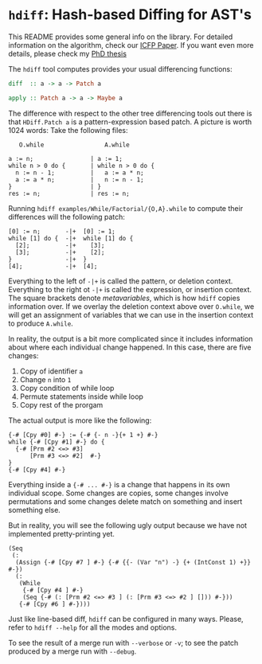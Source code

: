 # `hdiff`: Hash-based Diffing for AST's 

This README provides some general info on the library.
For detailed information on the algorithm, check our 
[ICFP Paper](https://victorcmiraldo.github.io/data/icfp2019.pdf). 
If you want even more details, please check my
[PhD thesis](https://victorcmiraldo.github.io/data/MiraldoPhD.pdf)

The `hdiff` tool computes provides your usual differencing functions:

```haskell
diff  :: a -> a -> Patch a

apply :: Patch a -> a -> Maybe a
```

The difference with respect to the other tree differencing tools out there
is that `HDiff.Patch a` is a pattern-expression based patch. A picture is
worth 1024 words: Take the following files:

```
   O.while                 A.while

a := n;                | a := 1;
while n > 0 do {       | while n > 0 do {
  n := n - 1;          |   a := a * n;
  a := a * n;          |   n := n - 1;
}                      | }
res := n;              | res := n;
```

Running `hdiff examples/While/Factorial/{O,A}.while` to compute
their differences will the following patch:

```
[0] := n;       -|+  [0] := 1;
while [1] do {  -|+  while [1] do {
  [2];          -|+    [3];
  [3];          -|+    [2];
}               -|+  }
[4];            -|+  [4];
```

Everything to the left of `-|+` is called the pattern, or deletion context. Everything
to the right ot `-|+` is called the expression, or insertion context.
The square brackets denote *metavariables*, which is how `hdiff` copies information
over. If we overlay the deletion context above over `O.while`, we will get
an assignment of variables that we can use in the insertion context to produce `A.while`.

In reality, the output is a bit more complicated since it includes information
about where each individual change happened. In this case, there are five changes:

1. Copy of identifier `a`
2. Change `n` into `1`
3. Copy condition of while loop
4. Permute statements inside while loop
5. Copy rest of the prorgam

The actual output is more like the following:

```
{-# [Cpy #0] #-} := {-# {- n -}{+ 1 +} #-}
while {-# [Cpy #1] #-} do {
  {-# [Prm #2 <=> #3]
      [Prm #3 <=> #2]  #-}
}
{-# [Cpy #4] #-}
```

Everything inside a `{-# ... #-}` is a change that happens in
its own individual scope. Some changes are copies, some changes involve
permutations and some changes delete match on something and insert something else.

But in reality, you will see the following ugly output because
we have not implemented pretty-printing yet.

```
(Seq
 (:
  (Assign {-# [Cpy #7 ] #-} {-# {{- (Var "n") -} {+ (IntConst 1) +}} #-})
  (:
   (While
    {-# [Cpy #4 ] #-}
    (Seq {-# (: [Prm #2 <=> #3 ] (: [Prm #3 <=> #2 ] [])) #-}))
   {-# [Cpy #6 ] #-})))
```

Just like line-based diff, `hdiff` can be configured in many ways. Please,
refer to `hdiff --help` for all the modes and options.

To see the result of a merge run with `--verbose` or `-v`; to see the patch
produced by a merge run with `--debug`.
